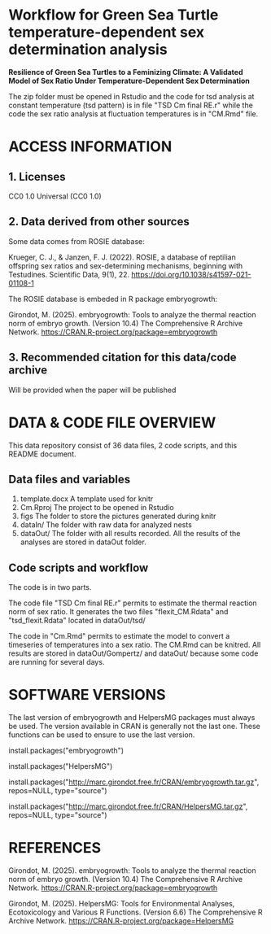 # Workflow for Green Sea Turtle temperature-dependent sex determination analysis

**Resilience of Green Sea Turtles to a Feminizing Climate: A Validated Model of Sex Ratio Under Temperature-Dependent Sex Determination**

The zip folder must be opened in Rstudio and the code for tsd analysis at constant temperature (tsd pattern) is in file "TSD Cm final RE.r" while the code the sex ratio analysis at fluctuation temperatures is in "CM.Rmd" file.

# ACCESS INFORMATION

## 1. Licenses

CC0 1.0 Universal (CC0 1.0)

## 2. Data derived from other sources

Some data comes from ROSIE database:

Krueger, C. J., & Janzen, F. J. (2022). ROSIE, a database of reptilian offspring sex ratios and sex-determining mechanisms, beginning with Testudines. Scientific Data, 9(1), 22. https://doi.org/10.1038/s41597-021-01108-1 

The ROSIE database is embeded in R package embryogrowth:

Girondot, M. (2025). embryogrowth: Tools to analyze the thermal reaction norm of embryo growth. (Version 10.4) The Comprehensive R Archive Network. https://CRAN.R-project.org/package=embryogrowth

## 3. Recommended citation for this data/code archive

Will be provided when the paper will be published

# DATA & CODE FILE OVERVIEW

This data repository consist of 36 data files, 2 code scripts, and this README document.

## Data files and variables

1. template.docx
A template used for knitr
2. Cm.Rproj
The project to be opened in Rstudio
3. figs
The folder to store the pictures generated during knitr
4. dataIn/
The folder with raw data for analyzed nests
5. dataOut/
The folder with all results recorded. All the results of the analyses are stored in dataOut folder.

## Code scripts and workflow

The code is in two parts. 

The code file "TSD Cm final RE.r" permits to estimate the thermal reaction norm of sex ratio. It generates the two files "flexit_CM.Rdata" and "tsd_flexit.Rdata" located in dataOut/tsd/

The code in "Cm.Rmd" permits to estimate the model to convert a timeseries of temperatures into a sex ratio. The CM.Rmd can be knitred. All results are stored in dataOut/Gompertz/ and dataOut/ because some code are running for several days. 

# SOFTWARE VERSIONS

The last version of embryogrowth and HelpersMG packages must always be used. The version available in CRAN is generally not the last one. These functions can be used to ensure to use the last version.

install.packages("embryogrowth")

install.packages("HelpersMG")

install.packages("http://marc.girondot.free.fr/CRAN/embryogrowth.tar.gz", repos=NULL, type="source")

install.packages("http://marc.girondot.free.fr/CRAN/HelpersMG.tar.gz", repos=NULL, type="source")

# REFERENCES

Girondot, M. (2025). embryogrowth: Tools to analyze the thermal reaction norm of embryo growth. (Version 10.4) The Comprehensive R Archive Network. https://CRAN.R-project.org/package=embryogrowth

Girondot, M. (2025). HelpersMG: Tools for Environmental Analyses, Ecotoxicology and Various R Functions. (Version 6.6) The Comprehensive R Archive Network. https://CRAN.R-project.org/package=HelpersMG

